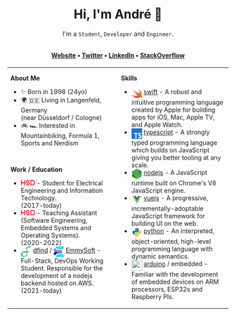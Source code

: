 <h1 align="center">Hi, I'm André 👋</h1>

<p align="center"><span>I'm a <code>Student</code>, <code>Developer</code> and <code>Engineer</code>.</span></p>

<h4 align="center" style="margin-top: 32px">
  <a href="https://kuhlti.me">Website</a>
  &bull;
  <a href="https://twitter.com/KuhlTime">Twitter</a>
  &bull;
  <a href="https://linkedin.com/in/KuhlTime">LinkedIn</a>
  &bull;
  <a href="https://stackoverflow.com/users/story/4179020">StackOverflow</a>
</h4>

<table><tr><td valign="top" width="50%">

**About Me**

<ul>
  <li>
   ✨ Born in 1998 (24yo)
	</li>
  <li>
    🌍 🇩🇪 Living in Langenfeld, Germany<br>(near Düsseldorf / Cologne)
	</li>
  <li>
   🚲 🏎 Interested in Mountainbiking, Formula 1, Sports and Nerdism
	</li>
</ul>
	
</td>
<td valign="top" width="50%" rowspan="2">

**Skills**

<ul>
  <li>
    <img src="assets/swift.svg" width="24" height="24" align="top">
		<a href="https://apple.com/swift/" target="_blank">swift</a> - A robust and intuitive programming language created by Apple for building apps for iOS, Mac, Apple TV, and Apple Watch.
	</li>
  <li>
    <img src="assets/typescript.svg" width="24" height="24" align="top">
		<a href="https://typescriptlang.org/" target="_blank">typescript</a> - A strongly typed programming language which builds on JavaScript giving you better tooling at any scale.
	</li>
  <li>
    <img src="assets/node.svg" width="24" height="24" align="top">
		<a href="https://nodejs.org" target="_blank">nodejs</a> - A JavaScript runtime built on Chrome's V8 JavaScript engine.
	</li>
	<li>
    <img src="assets/vue.svg" width="24" height="24" align="top">
		<a href="https://github.com/vuejs" target="_blank">vuejs</a> - A progressive, incrementally-adoptable JavaScript framework for building UI on the web. 
	</li>
  <li>
    <img src="assets/python.svg" width="24" height="24" align="top">
		<a href="https://python.org/" target="_blank">python</a> - An interpreted, object-oriented, high-level programming language with dynamic semantics.
	</li>
	<li>
    <img src="https://avatars.githubusercontent.com/u/379109?s=200&v=4" width="24" height="24" align="top">
		<a href="https://arduino.org/" target="_blank">arduino</a> / embedded - Familiar with the development of embedded devices on ARM processors, ESP32s and Raspberry PIs.
	</li>
</ul>

</td></tr><tr><td valign="top" width="50%">

**Work / Education**

<ul>
	<li>
    <a href="https://hs-duesseldorf.de" target="_blank"><img src="assets/hsd.svg" width="32" align="vertical-align:middle"></a>
    - Student for Electrical Engineering and Information Technology.<br>(2017-today)
	</li>
	<li>
    <a href="https://hs-duesseldorf.de" target="_blank"><img src="assets/hsd.svg" width="32" align="vertical-align:middle"></a>
    - Teaching Assistant (Software Engineering, Embedded Systems and Operating Systems).<br>(2020-2022)
	</li>
  <li>
    <img src="assets/dfind.png" width="24" height="24" align="top">
    <a href="https://dfind.com" target="_blank">dfind</a> / 
    <img src="assets/emmysoft.svg" width="24" height="24" align="top">
    <a href="https://emmysoft.com" target="_blank">EmmySoft</a>
    - Full-Stack, DevOps Working Student. Responsible for the development of a nodejs backend hosted on AWS. <br> (2021-today)
	</li>
</ul>

</td></tr></table>
